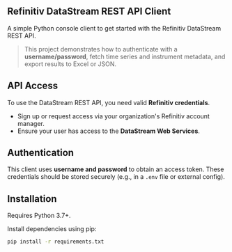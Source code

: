 ## Refinitiv DataStream REST API Client

A simple Python console client to get started with the Refinitiv DataStream REST API.

> This project demonstrates how to authenticate with a **username/password**, fetch time series and instrument metadata, and export results to Excel or JSON.

## API Access

To use the DataStream REST API, you need valid **Refinitiv credentials**.

- Sign up or request access via your organization's Refinitiv account manager.
- Ensure your user has access to the **DataStream Web Services**.

## Authentication

This client uses **username and password** to obtain an access token. These credentials should be stored securely (e.g., in a `.env` file or external config).

## Installation

Requires Python 3.7+.

Install dependencies using pip:

```bash
pip install -r requirements.txt
